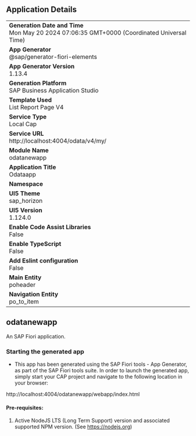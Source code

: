 ## Application Details
|               |
| ------------- |
|**Generation Date and Time**<br>Mon May 20 2024 07:06:35 GMT+0000 (Coordinated Universal Time)|
|**App Generator**<br>@sap/generator-fiori-elements|
|**App Generator Version**<br>1.13.4|
|**Generation Platform**<br>SAP Business Application Studio|
|**Template Used**<br>List Report Page V4|
|**Service Type**<br>Local Cap|
|**Service URL**<br>http://localhost:4004/odata/v4/my/
|**Module Name**<br>odatanewapp|
|**Application Title**<br>Odataapp|
|**Namespace**<br>|
|**UI5 Theme**<br>sap_horizon|
|**UI5 Version**<br>1.124.0|
|**Enable Code Assist Libraries**<br>False|
|**Enable TypeScript**<br>False|
|**Add Eslint configuration**<br>False|
|**Main Entity**<br>poheader|
|**Navigation Entity**<br>po_to_item|

## odatanewapp

An SAP Fiori application.

### Starting the generated app

-   This app has been generated using the SAP Fiori tools - App Generator, as part of the SAP Fiori tools suite.  In order to launch the generated app, simply start your CAP project and navigate to the following location in your browser:

http://localhost:4004/odatanewapp/webapp/index.html

#### Pre-requisites:

1. Active NodeJS LTS (Long Term Support) version and associated supported NPM version.  (See https://nodejs.org)


